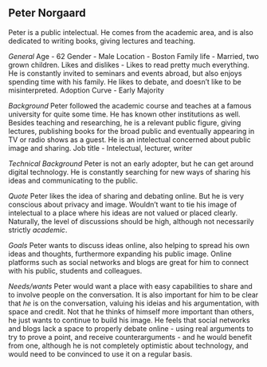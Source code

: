 Peter Norgaard
---

Peter is a public intelectual. He comes from the academic area, and is also dedicated to writing books, giving lectures and teaching.

*General*
Age - 62
Gender - Male
Location - Boston
Family life - Married, two grown children.
Likes and dislikes - Likes to read pretty much everything. He is constantly invited to seminars and events abroad, but also enjoys spending time with his family. He likes to debate, and doesn’t like to be misinterpreted.
Adoption Curve - Early Majority

*Background*
Peter followed the academic course and teaches at a famous university for quite some time. He has known other institutions as well. Besides teaching and researching, he is a relevant public figure, giving lectures, publishing books for the broad public and eventually appearing in TV or radio shows as a guest. He is an intelectual concerned about public image and sharing.
Job title - Intelectual, lecturer, writer

*Technical Background*
Peter is not an early adopter, but he can get around digital technology. He is constantly searching for new ways of sharing his ideas and communicating to the public.

*Quote*
Peter likes the idea of sharing and debating online. But he is very conscious about privacy and image. Wouldn’t want to tie his image of intelectual to a place where his ideas are not valued or placed clearly. Naturally, the level of discussions should be high, although not necessarily strictly *academic*.

*Goals*
Peter wants to discuss ideas online, also helping to spread his own ideas and thoughts, furthermore expanding his public image. Online platforms such as social networks and blogs are great for him to connect with his public, students and colleagues.

*Needs/wants*
Peter would want a place with easy capabilities to share and to involve people on the conversation. It is also important for him to be clear that *he* is on the conversation, valuing his ideias and his argumentation, with space and credit. Not that he thinks of himself more important than others, he just wants to continue to build his image. He feels that social networks and blogs lack a space to properly debate online - using real arguments to try to prove a point, and receive counterarguments - and he would benefit from one, although he is not completely optimistic about technology, and would need to be convinced to use it on a regular basis.
